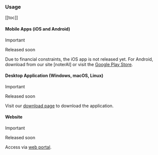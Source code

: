 ### Usage

[[toc]]

#### Mobile Apps (iOS and Android)

> [!IMPORTANT]
> Released soon

Due to financial constraints, the iOS app is not released yet. For Android, download from our site [noterAI] or visit the [Google Play Store]().

#### Desktop Application (Windows, macOS, Linux)

> [!IMPORTANT]
> Released soon

Visit our [download page]() to download the application.

#### Website

> [!IMPORTANT]
> Released soon

Access via [web portal]().
